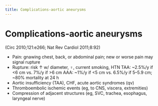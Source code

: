 ```yaml
---
title: Complications-aortic aneurysms
---
```

# Complications-aortic aneurysms

(Circ 2010;121:e266; Nat Rev Cardiol 2011;8:92)
* Pain: gnawing chest, back, or abdominal pain; new or worse pain may signal rupture
* Rupture: risk ↑ w/ diameter, ♀, current smoking, HTN
TAA: ~2.5%/y if <6 cm vs. 7%/y if >6 cm
AAA: ~1%/y if <5 cm vs. 6.5%/y if 5–5.9 cm; ~80% mortality at 24 h
* Aortic insufficiency (TAA), CHF, acute aortic syndromes (qv)
* Thromboembolic ischemic events (eg, to CNS, viscera, extremities)
* Compression of adjacent structures (eg, SVC, trachea, esophagus, laryngeal nerve)
